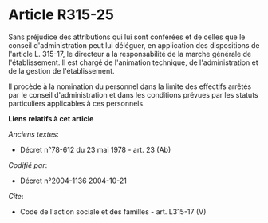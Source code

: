 # Article R315-25

Sans préjudice des attributions qui lui sont conférées et de celles que le conseil d'administration peut lui déléguer, en
application des dispositions de l'article L. 315-17, le directeur a la responsabilité de la marche générale de
l'établissement. Il est chargé de l'animation technique, de l'administration et de la gestion de l'établissement. 

Il procède à la nomination du personnel dans la limite des effectifs arrêtés par le conseil d'administration et dans les
conditions prévues par les statuts particuliers applicables à ces personnels.

**Liens relatifs à cet article**

_Anciens textes_:

  - Décret n°78-612 du 23 mai 1978 - art. 23 (Ab)

_Codifié par_:

  - Décret n°2004-1136 2004-10-21

_Cite_:

  - Code de l'action sociale et des familles - art. L315-17 (V)
